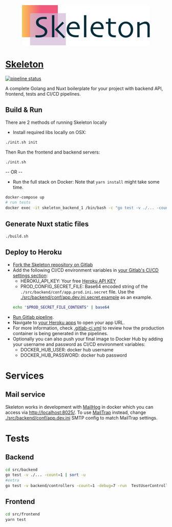 <p align="center">
    <a href="https://skeleton-gadelkareem.herokuapp.com/">
        <img src="./binary/logo/logo.svg" width="400" alt="Skeleton">
    </a>
</p>

# [Skeleton](https://skeleton-gadelkareem.herokuapp.com/)
[![pipeline status](https://gitlab.com/gadelkareem/skeleton/badges/master/pipeline.svg)](https://gitlab.com/gadelkareem/skeleton/commits/master)

A complete Golang and Nuxt boilerplate for your project with backend API, frontend, tests and CI/CD pipelines.

## Build & Run

There are 2 methods of running Skeleton locally

- Install required libs locally on OSX:
```bash
./init.sh init
```
Then Run the frontend and backend servers:
```bash
./init.sh
```
-- OR --
- Run the full stack on Docker:
Note that `yarn install` might take some time.
```bash
docker-compose up
# run tests
docker exec -it skeleton_backend_1 /bin/bash -c "go test -v ./... -count=1 | sort -u"
```





## Generate Nuxt static files
```bash
./build.sh
```


## Deploy to Heroku
- [Fork the Skeleton repository on Gitlab](https://gitlab.com/gadelkareem/skeleton/-/forks/new)
- Add the following CI/CD environment variables in [your Gitlab's CI/CD settings section](https://gitlab.com/help/ci/variables/README#custom-environment-variables):
    - HEROKU_API_KEY: Your free [Heroku API KEY](https://dashboard.heroku.com/account)
    - PROD_CONFIG_SECRET_FILE: Base64 encoded string of the `./src/backend/conf/app.prod.ini.secret` file. Use the [./src/backend/conf/app.dev.ini.secret.example](./src/backend/conf/app.dev.ini.secret.example) as an example. 
    ```bash 
    echo "$PROD_SECRET_FILE_CONTENTS" | base64
    ```
- [Run Gitlab pipeline](https://docs.gitlab.com/ee/ci/pipelines/#run-a-pipeline-manually).
- Navigate to [your Heroku apps](https://dashboard.heroku.com/apps) to open your app URL.
- For more information, check [.gitlab-ci.yml](.gitlab-ci.yml) to review how the production container is being generated in the pipelines.
- Optionally you can also push your final image to Docker Hub by adding your username and password as CI/CD environment variables:
    - DOCKER_HUB_USER: docker hub username
    - DOCKER_HUB_PASSWORD: docker hub password

# Services
## Mail service
Skeleton works in development with [MailHog](https://github.com/mailhog/MailHog) in docker which you can access via [http://localhost:8025/](http://localhost:8025/). To use [MailTrap](https://mailtrap.io/) instead, change [./src/backend/conf/app.dev.ini](./src/backend/conf/app.dev.ini) SMTP config to match MailTrap settings.




# Tests 
## Backend
```bash
cd src/backend
go test -v ./... -count=1 | sort -u
#extra
go test -v backend/controllers -count=1 -debug=7 -run  TestUserController_VerifyMobile
```
## Frontend
```bash
cd src/frontend
yarn test
```


